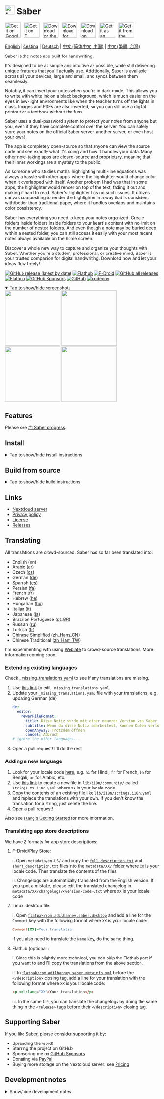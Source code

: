 # <img src="https://github.com/saber-notes/saber/raw/main/assets/icon/icon.png" width="30" height="30" alt="Logo"> Saber

[<img src='https://github.com/saber-notes/saber/blob/main/assets_raw/badges/google-play-badge.png'
    alt='Get it on Google Play'
    height=50>][google_play]
&nbsp;
[<img src="https://github.com/saber-notes/saber/blob/main/assets_raw/badges/f-droid-badge.png"
    alt="Get it on F-Droid"
    height=50>][f-droid]
&nbsp;
[<img src="https://github.com/saber-notes/saber/blob/main/assets_raw/badges/app-store-badge.svg"
    alt="Download on the App Store"
    height=50>][app_store]
&nbsp;
[<img src="https://github.com/saber-notes/saber/blob/main/assets_raw/badges/windows-badge.png"
    alt="Download for Windows"
    height=50>][download_windows]
&nbsp;
[<img src="https://github.com/saber-notes/saber/blob/main/assets_raw/badges/flathub-badge.svg"
    alt="Download on Flathub"
    height=50>][flathub]
&nbsp;
[<img src="https://github.com/saber-notes/saber/blob/main/assets_raw/badges/appimage-logo.png"
    alt="Get it as an AppImage"
    height=50>][download_appimage]
&nbsp;
[<img src="https://github.com/saber-notes/saber/blob/main/assets_raw/badges/snap-badge.svg"
    alt="Get it from the Snap Store"
    height=50>][snap]

[English](https://github.com/saber-notes/saber/blob/main/README.md) |
[čeština](https://github.com/saber-notes/saber/blob/main/README-cs.md) |
[Deutsch](https://github.com/saber-notes/saber/blob/main/README-de.md) |
[中文 (简体中文, 中国)](https://github.com/saber-notes/saber/blob/main/README-zh-CN.md) |
[中文 (繁體, 台灣)](https://github.com/saber-notes/saber/blob/main/README-zh-TW.md)

Saber is the notes app built for handwriting.

It's designed to be as simple and intuitive as possible, while still delivering unique features that you'll actually use. Additionally, Saber is available across all your devices, large and small, and syncs between them seamlessly.

Notably, it can invert your notes when you're in dark mode. This allows you to write with white ink on a black background, which is much easier on the eyes in low-light environments like when the teacher turns off the lights in class.
Images and PDFs are also inverted, so you can still use a digital printout or a textbook without the fuss.

Saber uses a dual-password system to protect your notes from anyone but you, even if they have complete control over the server. You can safely store your notes on the official Saber server, another server, or even host your own!

The app is completely open-source so that anyone can view the source code and see exactly what it's doing and how it handles your data. Many other note-taking apps are closed-source and proprietary, meaning that their inner workings are a mystery to the public.

As someone who studies maths, highlighting multi-line equations was always a hassle with other apps, where the highlighter would change color when it overlapped with itself. Another problem I had was that in some apps, the highlighter would render on top of the text, fading it out and making it hard to read.
Saber's highlighter has no such issues. It utilizes canvas compositing to render the highlighter in a way that is consistent with/better than traditional paper, where it handles overlaps and maintains color consistency.

Saber has everything you need to keep your notes organized. Create folders inside folders inside folders to your heart's content with no limit on the number of nested folders. And even though a note may be buried deep within a nested folder, you can still access it easily with your most recent notes always available on the home screen.

Discover a whole new way to capture and organize your thoughts with Saber. Whether you're a student, professional, or creative mind, Saber is your trusted companion for digital handwriting. Download now and let your ideas flow freely!

[![GitHub release (latest by date)](https://img.shields.io/github/v/release/saber-notes/saber)](https://github.com/saber-notes/saber/releases/latest)
[![Flathub](https://img.shields.io/flathub/v/com.adilhanney.saber)](https://flathub.org/apps/details/com.adilhanney.saber)
[![F-Droid](https://img.shields.io/f-droid/v/com.adilhanney.saber)](https://f-droid.org/en/packages/com.adilhanney.saber/)
[![GitHub all releases](https://img.shields.io/github/downloads/saber-notes/saber/total?label=GitHub%20downloads)](https://github.com/saber-notes/saber/releases)
[![Flathub](https://img.shields.io/flathub/downloads/com.adilhanney.saber?label=Flathub%20downloads)](https://flathub.org/apps/details/com.adilhanney.saber)
[![GitHub Sponsors](https://img.shields.io/github/sponsors/adil192)](https://github.com/sponsors/adil192)
[![GitHub](https://img.shields.io/github/license/saber-notes/saber)](https://github.com/saber-notes/saber/blob/main/LICENSE.md)
[![codecov](https://codecov.io/gh/saber-notes/saber/branch/main/graph/badge.svg?token=EGQSN0THW2)](https://codecov.io/gh/saber-notes/saber)

<details open>
<summary>Tap to show/hide screenshots</summary>

<div>
<img src="https://github.com/saber-notes/saber/raw/main/metadata/en-US/images/phoneScreenshots/1_home.png" width="180">
<img src="https://github.com/saber-notes/saber/raw/main/metadata/en-US/images/phoneScreenshots/2_editor.png" width="180">
<img src="https://github.com/saber-notes/saber/raw/main/metadata/en-US/images/phoneScreenshots/3_login.png" width="180">
<img src="https://github.com/saber-notes/saber/raw/main/metadata/en-US/images/phoneScreenshots/4_settings.png" width="180">
</div>
</details>

## Features

Please see [#1 Saber progress][progress].

## Install

<details>
<summary>Tap to show/hide install instructions</summary>

#### Android

Options:

1. Download from the [Play Store][google_play]

2. Download from [F-Droid][f-droid]
   - Note that the F-Droid build is not optimised for Onyx Boox devices as this would require
     [proprietary dependencies](https://github.com/saber-notes/saber/issues/219) from Onyx.

3. Download and install `Saber_{version}.apk` from the latest [Release][releases].

#### Linux

Option 1 (recommended):
Install the flatpak from [Flathub][flathub]: `flatpak --user install com.adilhanney.saber`.

Option 2:
Download `Saber-{version}-x86_64.AppImage` from the latest [Release][releases],
make it executable with `chmod +x Saber-*-x86_64.AppImage`, then run it.

Option 3:
There's an unofficial [snap][snap] available thanks to @soumyaDghosh.
`sudo snap install saber`

#### Windows

Download and install `SaberInstaller_{version}.exe` from the latest [Release][releases].

If you get missing dll errors, make sure you have [Visual C++ Redistributable](https://learn.microsoft.com/en-us/cpp/windows/latest-supported-vc-redist) installed.

#### iOS and macOS

Download Saber on the [App Store][app_store].

</details>

## Build from source

<details>
<summary>Tap to show/hide build instructions</summary>

### 1. Install flutter
https://docs.flutter.dev/get-started/install
### 2. Clone this project
```bash
git clone https://github.com/saber-notes/saber.git
```
### 3. Get dependencies
```bash
flutter pub get
```

### 4. Install additional dependencies

Setup for the [super_clipboard](https://pub.dev/packages/super_clipboard)
package can be summarised as:
- Install [Rust](https://www.rust-lang.org/tools/install)
- Install NDK 26.1.10909125 if you're building for Android

### 5. Build for...

#### Linux

`sudo apt install libsecret-1-dev libjsoncpp-dev libgstreamer1.0-dev libgstreamer-plugins-base1.0-dev webkit2gtk-4.1-dev`
`flutter build linux`

This is good enough for using on your own computer, but if you want to redistribute your build,
you need to use a predictable environment: fork this repo and use the GitHub Action
[Build for Linux](https://github.com/saber-notes/saber/actions/workflows/linux.yml) instead.

#### Android

`flutter build apk`

You may need to generate a signing certificate and create the `android/key.properties` file.
More information on https://docs.flutter.dev/deployment/android#create-an-upload-keystore

Note:
FOSS/[F-Droid][f-droid-manifest] builds are done slightly differently:
```bash
./patches/remove_proprietary_dependencies.sh
flutter build apk --dart-define=OFFLINE_FONTS_ONLY="true"
```

#### Windows

`flutter build windows`

The Windows installer is created with [Inno Setup](https://jrsoftware.org/isinfo.php).
To create an installer of your own, run the above build command, then edit and run
[installers/desktop_inno_script.iss](https://github.com/saber-notes/saber/blob/main/installers/desktop_inno_script.iss)
with Inno Setup Compiler.

#### iOS and macOS

If you have a macOS computer, you can
[build for iOS](https://docs.flutter.dev/deployment/ios#create-an-app-bundle)
with `flutter build ipa` or
[build for macOS](https://docs.flutter.dev/deployment/macos#create-a-build-archive-with-xcode)
with `flutter build macos`.

If you don't, fork this repo and use the GitHub Action
[Build for macOS and iOS](https://github.com/saber-notes/saber/actions/workflows/apple.yml).
Alternatively, follow this YouTube tutorial
[How to compile a flutter application to iPhone with no mac (free | no jailbreak)](https://www.youtube.com/watch?v=m3_6z2wfHiY)
to manually build with [Codemagic](https://codemagic.io/start/).

</details>

## Links

- [Nextcloud server][nextcloud]
- [Privacy policy][privacy]
- [License][license]
- [Releases][releases]

## Translating

All translations are crowd-sourced. Saber has so far been translated into:
- English ([en](https://github.com/saber-notes/saber/blob/main/lib/i18n/strings.i18n.yaml))
- Arabic ([ar](https://github.com/saber-notes/saber/blob/main/lib/i18n/community/strings_ar.i18n.yaml))
- Czech ([cs](https://github.com/saber-notes/saber/blob/main/lib/i18n/community/strings_cs.i18n.yaml))
- German ([de](https://github.com/saber-notes/saber/blob/main/lib/i18n/community/strings_de.i18n.yaml))
- Spanish ([es](https://github.com/saber-notes/saber/blob/main/lib/i18n/community/strings_es.i18n.yaml))
- Persian ([fa](https://github.com/saber-notes/saber/blob/main/lib/i18n/community/strings_fa.i18n.yaml))
- French ([fr](https://github.com/saber-notes/saber/blob/main/lib/i18n/community/strings_fr.i18n.yaml))
- Hebrew ([he](https://github.com/saber-notes/saber/blob/main/lib/i18n/community/strings_he.i18n.yaml))
- Hungarian ([hu](https://github.com/saber-notes/saber/blob/main/lib/i18n/community/strings_hu.i18n.yaml))
- Italian ([it](https://github.com/saber-notes/saber/blob/main/lib/i18n/community/strings_it.i18n.yaml))
- Japanese ([ja](https://github.com/saber-notes/saber/blob/main/lib/i18n/community/strings_ja.i18n.yaml))
- Brazilian Portuguese ([pt_BR](https://github.com/saber-notes/saber/blob/main/lib/i18n/community/strings_pt_BR.i18n.yaml))
- Russian ([ru](https://github.com/saber-notes/saber/blob/main/lib/i18n/community/strings_ru.i18n.yaml))
- Turkish ([tr](https://github.com/saber-notes/saber/blob/main/lib/i18n/community/strings_tr.i18n.yaml))
- Chinese Simplified ([zh_Hans_CN](https://github.com/saber-notes/saber/blob/main/lib/i18n/community/strings_zh_Hans_CN.i18n.yaml))
- Chinese Traditional ([zh_Hant_TW](https://github.com/saber-notes/saber/blob/main/lib/i18n/community/strings_zh_Hant_TW.i18n.yaml))

I'm experimenting with using
[Weblate](https://hosted.weblate.org/projects/saber-notes/saber/)
to crowd-source translations. More information coming soon.

### Extending existing languages

Check [_missing_translations.yaml](https://github.com/saber-notes/saber/blob/main/lib/i18n/_missing_translations.yaml)
   to see if any translations are missing.

1. Use [this link](https://github.com/saber-notes/saber/edit/main/lib/i18n/_missing_translations.yaml)
   to edit `_missing_translations.yaml`.
2. Update your `_missing_translations.yaml` file with your translations, e.g. updating German (de)
    ```yaml
    de:
      editor:
        newerFileFormat:
          title: Diese Notiz wurde mit einer neueren Version von Saber bearbeitet
          subtitle: Wenn du diese Notiz bearbeitest, können Daten verloren gehen. Möchtest du die Notiz trotzdem öffnen?
          openAnyway: Trotzdem öffnen
          cancel: Abbruch
    # ignore the other languages...
    ```
3. Open a pull request! I'll do the rest

### Adding a new language

1. Look for your locale code [here](https://saimana.com/list-of-country-locale-code/),
   e.g. `hi` for Hindi, `fr` for French, `bn` for Bengali, `ar` for Arabic, etc.
2. Use [this link](https://github.com/saber-notes/saber/new/main/lib/i18n/community)
   to create a new file in `lib/i18n/community/` called `strings_XX.i18n.yaml`
   where `XX` is your locale code.
3. Copy the contents of an existing file like
   [`lib/i18n/strings.i18n.yaml`](https://github.com/saber-notes/saber/blob/main/lib/i18n/strings.i18n.yaml)
   and replace the translations with your own.
   If you don't know the translation for a string, just delete the line.
4. Open a pull request!

Also see [`slang`'s Getting Started](https://pub.dev/packages/slang#getting-started) for more information.

### Translating app store descriptions

We have 2 formats for app store descriptions:

1. F-Droid/Play Store:

   i. Open `metadata/en-US/` and copy the
      [`full_description.txt`](https://github.com/saber-notes/saber/blob/main/metadata/en-US/full_description.txt)
      and
      [`short_description.txt`](https://github.com/saber-notes/saber/blob/main/metadata/en-US/short_description.txt)
      files into the `metadata/XX/` folder where `XX` is your locale code.
      Then translate the contents of the files.

   ii. Changelogs are automatically translated from the English version.
       If you spot a mistake, please edit the translated changelog in
       `metadata/XX/changelogs/<version-code>.txt` where `XX` is your locale code.

2. Linux .desktop file:

   i. Open
   [`flatpak/com.adilhanney.saber.desktop`](https://github.com/saber-notes/saber/blob/main/flatpak/com.adilhanney.saber.desktop)
   and add a line for the `Comment` key with the following format where `XX` is your locale code:
    ```ini
    Comment[XX]=Your translation
    ```
   If you also need to translate the `Name` key, do the same thing.

3. Flathub (optional):

   i. Since this is slightly more technical, you can skip the Flathub part if you
      want to and I'll copy the translations from the above section.
   
   ii. In [`flatpak/com.adilhanney.saber.metainfo.xml`](https://github.com/saber-notes/saber/blob/main/flatpak/com.adilhanney.saber.metainfo.xml)
       before the `</description>` closing tag, add a line for your translation
       with the following format where `XX` is your locale code:
    ```html
    <p xml:lang="XX">Your translation</p>
    ```

   iii. In the same file, you can translate the changelogs by doing the same
        thing in the `<release>` tags before their `</description>` closing tag.


## Supporting Saber

If you like Saber, please consider supporting it by:
- Spreading the word!
- Starring the project on GitHub
- Sponsoring me on [GitHub Sponsors](https://github.com/sponsors/adil192)
- Donating via [PayPal](https://paypal.me/adilhanney)
- Buying more storage on the Nextcloud server: see [Pricing](pricing.md)

## Development notes

<details>
<summary>Show/hide development notes</summary>

- When updating the **app version**:
  - Run `./scripts/bump_version.sh <version-name> <version-code>`
    (Run `./scripts/bump_version.sh --help` for more info)
  - Update the changelogs in `metadata/en-US/changelogs/`
    and `flatpak/com.adilhanney.saber.metainfo.xml`,
    and run `dart scripts/translate_changelogs.dart` as directed by the script.
- When updating the **icons**, run the following commands:
  - General: `dart run icons_launcher:create`
  - Flatpak icons: `cd assets/icon && ./resize-icon.sh`
- When updating the **translations**...
  - Run the following commands:
    - `dart run slang apply --locale=XX` if you need to apply _missing_translations.yaml
    - `dart run slang`
    - `dart run slang analyze --full`
  - If you're adding a new language, update:
    - `CFBundleLocalizations` in `ios/Runner/Info.plist`
    - `CFBundleLocalizations` in `macos/Runner/Info.plist`
    - `android/app/src/main/res/xml/locales_config.xml`
    - `lib/data/locales.dart`
    - `README.md` above in the "Translating" section.
    - and run `dart scripts/translate_changelogs.dart` to translate the changelog.

</details>

[f-droid]: https://f-droid.org/packages/com.adilhanney.saber/
[flathub]: https://flathub.org/apps/details/com.adilhanney.saber
[google_play]: https://play.google.com/store/apps/details?id=com.adilhanney.saber
[snap]: https://snapcraft.io/saber
[app_store]: https://apps.apple.com/us/app/saber/id1671523739
[download_windows]: https://github.com/saber-notes/saber/releases/download/v0.24.7/SaberInstaller_v0.24.7.exe
[download_appimage]: https://github.com/saber-notes/saber/releases/download/v0.24.7/Saber-0.24.7-x86_64.AppImage

[nextcloud]: https://nc.saber.adil.hanney.org/

[privacy]: https://github.com/saber-notes/saber/blob/main/privacy_policy.md
[license]: https://github.com/saber-notes/saber/blob/main/LICENSE.md

[releases]: https://github.com/saber-notes/saber/releases
[issues]: https://github.com/saber-notes/saber/issues
[progress]: https://github.com/saber-notes/saber/discussions/1

[f-droid-manifest]: https://gitlab.com/fdroid/fdroiddata/-/blob/master/metadata/com.adilhanney.saber.yml
